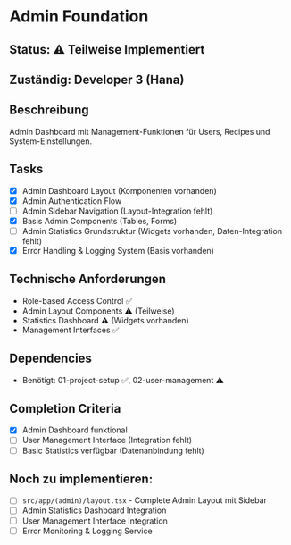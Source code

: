 # Admin Foundation

## Status: ⚠️ Teilweise Implementiert

## Zuständig: Developer 3 (Hana)

## Beschreibung
Admin Dashboard mit Management-Funktionen für Users, Recipes und System-Einstellungen.

## Tasks
- [x] Admin Dashboard Layout (Komponenten vorhanden)
- [x] Admin Authentication Flow
- [ ] Admin Sidebar Navigation (Layout-Integration fehlt)
- [x] Basis Admin Components (Tables, Forms)
- [ ] Admin Statistics Grundstruktur (Widgets vorhanden, Daten-Integration fehlt)
- [x] Error Handling & Logging System (Basis vorhanden)

## Technische Anforderungen
- Role-based Access Control ✅
- Admin Layout Components ⚠️ (Teilweise)
- Statistics Dashboard ⚠️ (Widgets vorhanden)
- Management Interfaces ✅

## Dependencies
- Benötigt: 01-project-setup ✅, 02-user-management ⚠️

## Completion Criteria
- [x] Admin Dashboard funktional
- [ ] User Management Interface (Integration fehlt)
- [ ] Basic Statistics verfügbar (Datenanbindung fehlt)

## Noch zu implementieren:
- [ ] `src/app/(admin)/layout.tsx` - Complete Admin Layout mit Sidebar
- [ ] Admin Statistics Dashboard Integration
- [ ] User Management Interface Integration  
- [ ] Error Monitoring & Logging Service
